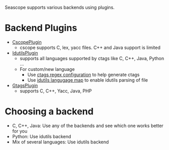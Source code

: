 Seascope supports various backends using plugins.

# Backend Plugins #
  * [CscopePlugin](CscopePlugin.md)
    * cscope supports C, lex, yacc files. C++ and Java support is limited
  * [IdutilsPlugin](IdutilsPlugin.md)
    * supports all languages supported by ctags like C, C++, Java, Python ...
    * For custom/new language
      * Use [ctags regex configuration](http://ctags.sourceforge.net/EXTENDING.html) to help generate ctags
      * Use [idutils langugage map](http://www.gnu.org/s/idutils/manual/idutils.html#Language-map) to enable idutils parsing of file
  * [GtagsPlugin](GtagsPlugin.md)
    * supports C, C++, Yacc, Java, PHP


# Choosing a backend #
  * C, C++, Java: Use any of the backends and see which one works better for you
  * Python: Use idutils backend
  * Mix of several languages: Use idutils backend